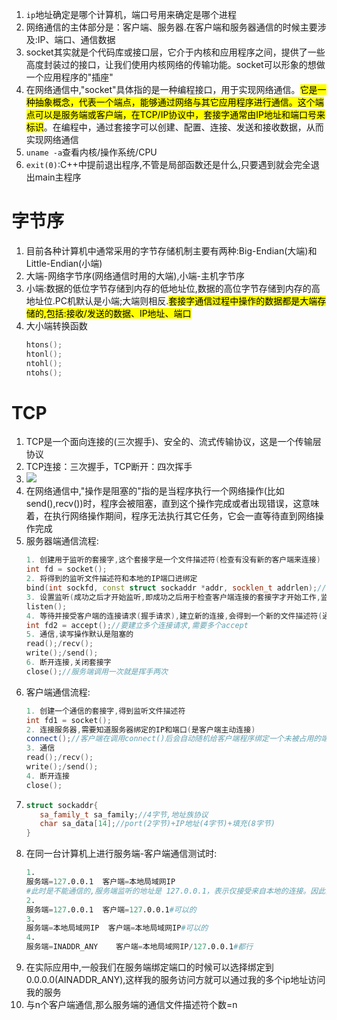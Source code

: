 1. `ip`地址确定是哪个计算机，端口号用来确定是哪个进程
2. 网络通信的主体部分是：客户端、服务器.在客户端和服务器通信的时候主要涉及:IP、端口、通信数据
3. socket其实就是个代码库或接口层，它介于内核和应用程序之间，提供了一些高度封装过的接口，让我们使用内核网络的传输功能。socket可以形象的想做一个应用程序的"插座"
4. 在网络通信中,"socket"具体指的是一种编程接口，用于实现网络通信。<mark>它是一种抽象概念，代表一个端点，能够通过网络与其它应用程序进行通信。这个端点可以是服务端或客户端，在TCP/IP协议中，套接字通常由IP地址和端口号来标识</mark>。在编程中，通过套接字可以创建、配置、连接、发送和接收数据，从而实现网络通信
5. `uname -a`查看内核/操作系统/CPU
6. `exit(0)`:C++中提前退出程序,不管是局部函数还是什么,只要遇到就会完全退出main主程序
# 字节序
1. 目前各种计算机中通常采用的字节存储机制主要有两种:Big-Endian(大端)和Little-Endian(小端)
2. 大端-网络字节序(网络通信时用的大端),小端-主机字节序
3. 小端:数据的低位字节存储到内存的低地址位,数据的高位字节存储到内存的高地址位.PC机默认是小端;大端则相反.<mark>套接字通信过程中操作的数据都是大端存储的,包括:接收/发送的数据、IP地址、端口</mark>
4. 大小端转换函数
   ```C++
   htons();
   htonl();
   ntohl();
   ntohs();
   ```
# TCP
1. TCP是一个面向连接的(三次握手)、安全的、流式传输协议，这是一个传输层协议
2. TCP连接：三次握手，TCP断开：四次挥手
3. ![](2024-02-04-13-11-19.png)
4. 在网络通信中,"操作是阻塞的"指的是当程序执行一个网络操作(比如send(),recv())时，程序会被阻塞，直到这个操作完成或者出现错误，这意味着，在执行网络操作期间，程序无法执行其它任务，它会一直等待直到网络操作完成
5. 服务器端通信流程:
   ```C++
   1. 创建用于监听的套接字,这个套接字是一个文件描述符(检查有没有新的客户端来连接)
   int fd = socket();
   2. 将得到的监听文件描述符和本地的IP端口进绑定
   bind(int sockfd, const struct sockaddr *addr, socklen_t addrlen);//将sockfd与sockaddr结构体中的addr的IP和端口绑定
   3. 设置监听(成功之后才开始监听,即成功之后用于检查客户端连接的套接字才开始工作,监听的是客户端的连接)
   listen();
   4. 等待并接受客户端的连接请求(握手请求),建立新的连接,会得到一个新的文件描述符(通信的,第一步那个是监听的文件描述符),没有新连接(握手)请求就阻塞
   int fd2 = accept();//要建立多个连接请求,需要多个accept
   5. 通信,读写操作默认是阻塞的
   read();/recv();
   write();/send();
   6. 断开连接,关闭套接字
   close();//服务端调用一次就是挥手两次
   ```
6. 客户端通信流程:
   ```C++
   1. 创建一个通信的套接字,得到监听文件描述符
   int fd1 = socket();
   2. 连接服务器,需要知道服务器绑定的IP和端口(是客户端主动连接)
   connect();//客户端在调用connect()后会自动随机给客户端程序绑定一个未被占用的端口和此客户端的IP地址
   3. 通信
   read();/recv();
   write();/send();
   4. 断开连接
   close();
   ```
7. 
   ```C++
   struct sockaddr{
      sa_family_t sa_family;//4字节,地址族协议
      char sa_data[14];//port(2字节)+IP地址(4字节)+填充(8字节)
   }
   ```
8. 在同一台计算机上进行服务端-客户端通信测试时:
   ```s
   1. 
   服务端=127.0.0.1  客户端=本地局域网IP    
   #此时是不能通信的,服务端监听的地址是 127.0.0.1，表示仅接受来自本地的连接。因此，如果客户端尝试使用局域网IP地址连接，连接请求将被拒绝，导致连接失败
   2. 
   服务端=127.0.0.1  客户端=127.0.0.1#可以的
   3.
   服务端=本地局域网IP  客户端=本地局域网IP#可以的
   4.
   服务端=INADDR_ANY    客户端=本地局域网IP/127.0.0.1#都行
   ```
9. 在实际应用中,一般我们在服务端绑定端口的时候可以选择绑定到0.0.0.0(AINADDR_ANY),这样我的服务访问方就可以通过我的多个ip地址访问我的服务
10. 与n个客户端通信,那么服务端的通信文件描述符个数=n

